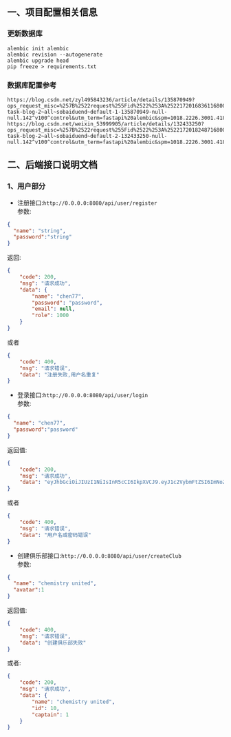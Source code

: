 ## 一、项目配置相关信息
### 更新数据库  
`alembic init alembic`  
`alembic revision --autogenerate`  
`alembic upgrade head`   
`pip freeze > requirements.txt`

### 数据库配置参考
    https://blog.csdn.net/zyl495843236/article/details/135870949?ops_request_misc=%257B%2522request%255Fid%2522%253A%2522172016836116800226543694%2522%252C%2522scm%2522%253A%252220140713.130102334..%2522%257D&request_id=172016836116800226543694&biz_id=0&utm_medium=distribute.pc_search_result.none-task-blog-2~all~sobaiduend~default-1-135870949-null-null.142^v100^control&utm_term=fastapi%20alembic&spm=1018.2226.3001.4187
    https://blog.csdn.net/weixin_53999905/article/details/132433250?ops_request_misc=%257B%2522request%255Fid%2522%253A%2522172018248716800211513462%2522%252C%2522scm%2522%253A%252220140713.130102334..%2522%257D&request_id=172018248716800211513462&biz_id=0&utm_medium=distribute.pc_search_result.none-task-blog-2~all~sobaiduend~default-2-132433250-null-null.142^v100^control&utm_term=fastapi%20alembic&spm=1018.2226.3001.4187







## 二、后端接口说明文档
### 1、用户部分
* 注册接口:`http://0.0.0.0:8080/api/user/register`  
参数:
```json
{
  "name": "string",
  "password":"string"
}
```
返回:
```json
{
    "code": 200,
    "msg": "请求成功",
    "data": {
        "name": "chen77",
        "password": "password",
        "email": null,
        "role": 1000
    }
}
```
或者  
```json
{
    "code": 400,
    "msg": "请求错误",
    "data": "注册失败,用户名重复"
}
```
  
  
  
* 登录接口:`http://0.0.0.0:8080/api/user/login`  
参数:  
```json
{
  "name": "chen77",
  "password":"password"
}

```

返回值:
```json
{
    "code": 200,
    "msg": "请求成功",
    "data": "eyJhbGciOiJIUzI1NiIsInR5cCI6IkpXVCJ9.eyJ1c2VybmFtZSI6ImNoZW4iLCJleHAiOjE3MjA2ODc1NzZ9.PCkfhzKwRH46HDUAYCUxYbcPog5FjZeDvcGzCfOpAso"
}
```
或者  
```json
{
    "code": 400,
    "msg": "请求错误",
    "data": "用户名或密码错误"
}
```

* 创建俱乐部接口:`http://0.0.0.0:8080/api/user/createClub`  
参数:
```json
{
  "name": "chemistry united",
  "avatar":1
}
```
返回值:  
```json
{
    "code": 400,
    "msg": "请求错误",
    "data": "创建俱乐部失败"
}
```  
或者:  
```json
{
    "code": 200,
    "msg": "请求成功",
    "data": {
        "name": "chemistry united",
        "id": 10,
        "captain": 1
    }
}
```
